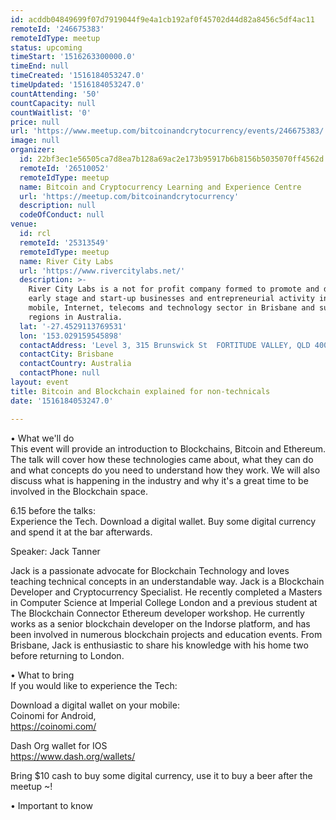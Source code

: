 ```yaml
---
id: acddb04849699f07d7919044f9e4a1cb192af0f45702d44d82a8456c5df4ac11
remoteId: '246675383'
remoteIdType: meetup
status: upcoming
timeStart: '1516263300000.0'
timeEnd: null
timeCreated: '1516184053247.0'
timeUpdated: '1516184053247.0'
countAttending: '50'
countCapacity: null
countWaitlist: '0'
price: null
url: 'https://www.meetup.com/bitcoinandcrytocurrency/events/246675383/'
image: null
organizer:
  id: 22bf3ec1e56505ca7d8ea7b128a69ac2e173b95917b6b8156b5035070ff4562d
  remoteId: '26510052'
  remoteIdType: meetup
  name: Bitcoin and Cryptocurrency Learning and Experience Centre
  url: 'https://meetup.com/bitcoinandcrytocurrency'
  description: null
  codeOfConduct: null
venue:
  id: rcl
  remoteId: '25313549'
  remoteIdType: meetup
  name: River City Labs
  url: 'https://www.rivercitylabs.net/'
  description: >-
    River City Labs is a not for profit company formed to promote and develop
    early stage and start-up businesses and entrepreneurial activity in the
    mobile, Internet, telecoms and technology sector in Brisbane and surrounding
    regions in Australia.
  lat: '-27.4529113769531'
  lon: '153.029159545898'
  contactAddress: 'Level 3, 315 Brunswick St  FORTITUDE VALLEY, QLD 4000'
  contactCity: Brisbane
  contactCountry: Australia
  contactPhone: null
layout: event
title: Bitcoin and Blockchain explained for non-technicals
date: '1516184053247.0'

---
```

<p>• What we'll do<br/>This event will provide an introduction to Blockchains, Bitcoin and Ethereum. The talk will cover how these technologies came about, what they can do and what concepts do you need to understand how they work. We will also discuss what is happening in the industry and why it's a great time to be involved in the Blockchain space.</p> <p>6.15 before the talks:<br/>Experience the Tech. Download a digital wallet. Buy some digital currency and spend it at the bar afterwards.</p> <p>Speaker: Jack Tanner</p> <p>Jack is a passionate advocate for Blockchain Technology and loves teaching technical concepts in an understandable way. Jack is a Blockchain Developer and Cryptocurrency Specialist. He recently completed a Masters in Computer Science at Imperial College London and a previous student at The Blockchain Connector Ethereum developer workshop. He currently works as a senior blockchain developer on the Indorse platform, and has been involved in numerous blockchain projects and education events. From Brisbane, Jack is enthusiastic to share his knowledge with his home two before returning to London.</p> <p>• What to bring<br/>If you would like to experience the Tech:</p> <p>Download a digital wallet on your mobile:<br/>Coinomi for Android,<br/><a href="https://coinomi.com/" class="linkified">https://coinomi.com/</a></p> <p>Dash Org wallet for IOS<br/><a href="https://www.dash.org/wallets/" class="linkified">https://www.dash.org/wallets/</a></p> <p>Bring $10 cash to buy some digital currency, use it to buy a beer after the meetup ~!</p> <p>• Important to know</p> 
